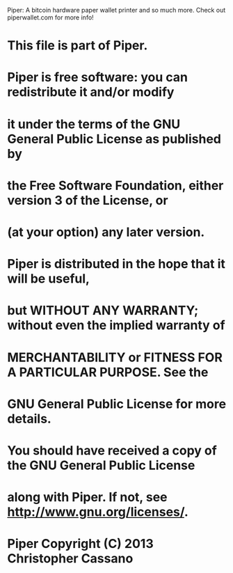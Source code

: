 Piper: A bitcoin hardware paper wallet printer and so much more.  Check out piperwallet.com for more info!

# This file is part of Piper.
#
#    Piper is free software: you can redistribute it and/or modify
#    it under the terms of the GNU General Public License as published by
#    the Free Software Foundation, either version 3 of the License, or
#    (at your option) any later version.
#
#    Piper is distributed in the hope that it will be useful,
#    but WITHOUT ANY WARRANTY; without even the implied warranty of
#    MERCHANTABILITY or FITNESS FOR A PARTICULAR PURPOSE.  See the
#    GNU General Public License for more details.
#
#    You should have received a copy of the GNU General Public License
#    along with Piper.  If not, see <http://www.gnu.org/licenses/>.
#
# Piper Copyright (C) 2013  Christopher Cassano
